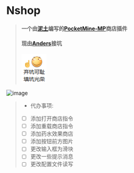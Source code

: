 # Nshop
> #### 一个由[泥土](https://github.com/nituzhazha)编写的[PocketMine-MP](https://github.com/pmmp/PocketMine-MP)商店插件
> #### 现由[Anders](https://github.com/Anders233)接坑
> ![弃坑可耻，填坑光荣](https://raw.githubusercontent.com/Anders233/Nshop/master/img.png)

![image](https://github.com/nituzhazha/Nshop/blob/master/photo.JPG)

> - 代办事项:
>  - [ ] 添加打开商店指令
>  - [ ] 添加重载商店指令
>  - [ ] 添加药水效果商店
>  - [ ] 添加按钮前方图片
>  - [ ] 更改输入框为滑块
>  - [ ] 更改一些提示消息
>  - [ ] 更改配置文件读写
